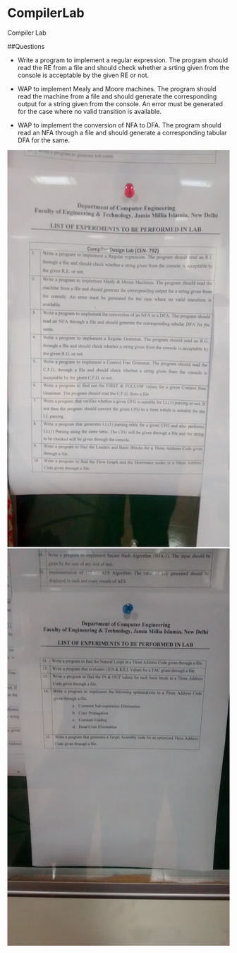 # CompilerLab
Compiler Lab

##Questions

*	Write a program to implement a regular expression. The program should read the RE from a file and should check whether a srting given from the console is acceptable by the given RE or not.

*	WAP to implement Mealy and Moore machines. The program should read the machine from a file and should generate the corresponding output for a string given from the console. An error must be generated for the case where no valid transition is available.

*	WAP to implement the conversion of NFA to DFA. The program should read an NFA through a file and should generate a corresponding tabular DFA for the same.

![image1](images/img1.jpg)
![image2](images/img2.jpg)